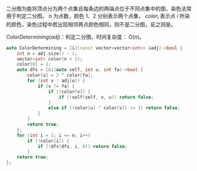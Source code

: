 二分图为能将顶点分为两个点集且每条边的两端点位于不同点集中的图，染色法常用于判定二分图。 $n$ 为点数，颜色 $1、2$ 分别表示两个点集， $color_i$ 表示点 $i$ 所染的颜色，染色过程中若出现相邻两点颜色相同，则不是二分图，反之则是。

$ColorDetermining(adj)$：判定二分图，时间复杂度： $O(n)$。

```c++
auto ColorDetermining = [&](const vector<vector<int>> &adj)->bool {
    int n = adj.size() - 1;
    vector<int> color(n + 1);
    color[0] = 1;
    auto dfs = [&](auto self, int u, int fa)->bool {
        color[u] = 3 ^ color[fa];
        for (int v : adj[u]) {
            if (v != fa) {
                if (!color[v]) {
                    if (!self(self, v, u)) return false;
                }
                else if ((color[u] ^ color[v]) != 3) return false;
            }
        }
        return true;
    };
    for (int i = 1; i <= n; i++)
        if (!color[i]) {
            if (!dfs(dfs, i, 0)) return false;
        }
    return true;
};
```
